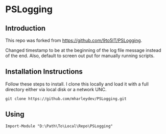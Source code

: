 # PSLogging

## Introduction
This repo was forked from https://github.com/9to5IT/PSLogging. 

Changed timestamp to be at the beginning of the log file message instead of the end. Also, default to screen out put for manually running scripts.

## Installation Instructions
Follow these steps to install. I clone this locally and load it with a full directory either via local disk or a network UNC.

```shell
git clone https://github.com/mharleydev/PSLogging.git
```

## Using
```shell
Import-Module "D:\Path\To\Local\Repo\PSLogging"
```
